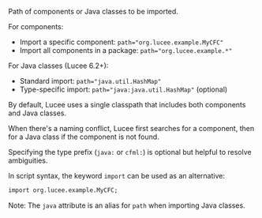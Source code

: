 Path of components or Java classes to be imported. 

For components:

- Import a specific component: `path="org.lucee.example.MyCFC"`
- Import all components in a package: `path="org.lucee.example.*"`

For Java classes (Lucee 6.2+):

- Standard import: `path="java.util.HashMap"` 
- Type-specific import: `path="java:java.util.HashMap"` (optional)

By default, Lucee uses a single classpath that includes both components and Java classes. 

When there's a naming conflict, Lucee first searches for a component, then for a Java class if the component is not found. 

Specifying the type prefix (`java:` or `cfml:`) is optional but helpful to resolve ambiguities.

In script syntax, the keyword `import` can be used as an alternative:

```cfml
import org.lucee.example.MyCFC;
```

Note: The `java` attribute is an alias for `path` when importing Java classes.